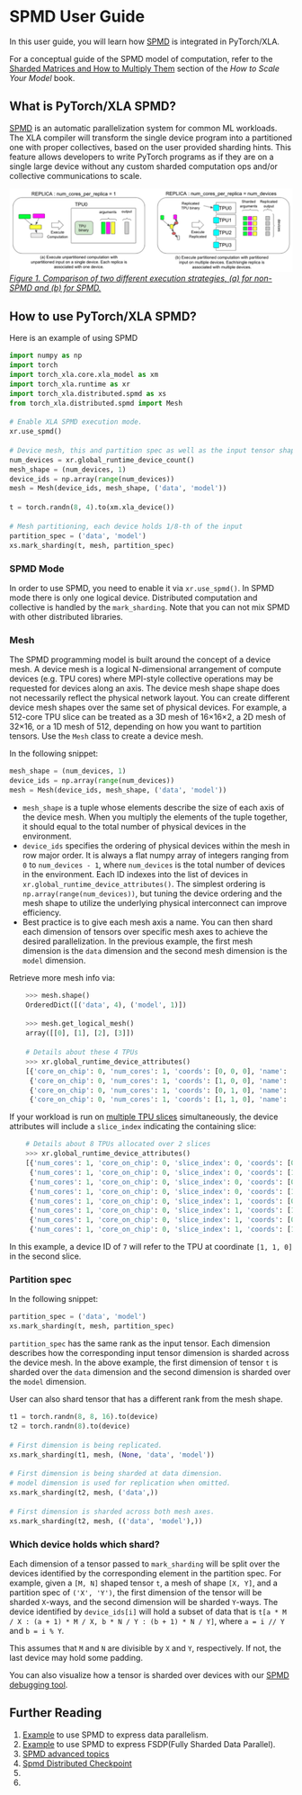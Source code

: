 # SPMD User Guide

In this user guide, you will learn how
[SPMD](https://arxiv.org/abs/2105.04663) is integrated in PyTorch/XLA.

For a conceptual guide of the SPMD model of computation, refer to the
[Sharded Matrices and How to Multiply Them](https://jax-ml.github.io/scaling-book/sharding/)
section of the _How to Scale Your Model_ book.

## What is PyTorch/XLA SPMD?

[SPMD](https://arxiv.org/abs/2105.04663) is an automatic
parallelization system for common ML workloads. The XLA compiler will
transform the single device program into a partitioned one with proper
collectives, based on the user provided sharding hints. This feature
allows developers to write PyTorch programs as if they are on a single
large device without any custom sharded computation ops and/or
collective communications to scale.

![Execution strategies](../_static/img/spmd_mode.png "image_tooltip")
_<span style="text-decoration:underline;">Figure 1. Comparison of two different execution strategies, (a) for non-SPMD and (b) for SPMD.</span>_

## How to use PyTorch/XLA SPMD?

Here is an example of using SPMD

```python
import numpy as np
import torch
import torch_xla.core.xla_model as xm
import torch_xla.runtime as xr
import torch_xla.distributed.spmd as xs
from torch_xla.distributed.spmd import Mesh

# Enable XLA SPMD execution mode.
xr.use_spmd()

# Device mesh, this and partition spec as well as the input tensor shape define the individual shard shape.
num_devices = xr.global_runtime_device_count()
mesh_shape = (num_devices, 1)
device_ids = np.array(range(num_devices))
mesh = Mesh(device_ids, mesh_shape, ('data', 'model'))

t = torch.randn(8, 4).to(xm.xla_device())

# Mesh partitioning, each device holds 1/8-th of the input
partition_spec = ('data', 'model')
xs.mark_sharding(t, mesh, partition_spec)
```

### SPMD Mode

In order to use SPMD, you need to enable it via `xr.use_spmd()`. In SPMD
mode there is only one logical device. Distributed computation and
collective is handled by the `mark_sharding`. Note that you can not mix
SPMD with other distributed libraries.

### Mesh

The SPMD programming model is built around the concept of a device mesh.
A device mesh is a logical N-dimensional
arrangement of compute devices (e.g. TPU cores) where MPI-style collective
operations may be requested for devices along an axis. The device mesh shape
shape does not necessarily reflect the physical network layout. You
can create different device mesh shapes over the same set of physical
devices. For example, a 512-core TPU slice can be treated as a 3D mesh of
16×16×2, a 2D mesh of 32×16, or a 1D mesh of 512, depending on how you want to
partition tensors. Use the `Mesh` class to create a device mesh.

In the following snippet:

```python
mesh_shape = (num_devices, 1)
device_ids = np.array(range(num_devices))
mesh = Mesh(device_ids, mesh_shape, ('data', 'model'))
```

- `mesh_shape` is a tuple whose elements describe the size of each axis of the
  device mesh. When you multiply the elements of the tuple together, it should
  equal to the total number of physical devices in the environment.
- `device_ids` specifies the ordering of physical devices within the mesh in row
  major order. It is always a flat numpy array of integers ranging from `0` to
  `num_devices - 1`, where `num_devices` is the total number of devices in the
  environment. Each ID indexes into the list of devices in
  `xr.global_runtime_device_attributes()`.
  The simplest ordering is `np.array(range(num_devices))`, but tuning the
  device ordering and the mesh shape to utilize the underlying physical
  interconnect can improve efficiency.
- Best practice is to give each mesh axis a name. You can then shard each
  dimension of tensors over specific mesh axes to achieve the desired
  parallelization. In the previous example, the first mesh dimension is the
  `data` dimension and the second mesh dimension is the `model` dimension.

Retrieve more mesh info via:

```python
    >>> mesh.shape()
    OrderedDict([('data', 4), ('model', 1)])

    >>> mesh.get_logical_mesh()
    array([[0], [1], [2], [3]])

    # Details about these 4 TPUs
    >>> xr.global_runtime_device_attributes()
    [{'core_on_chip': 0, 'num_cores': 1, 'coords': [0, 0, 0], 'name': 'TPU:0'},
     {'core_on_chip': 0, 'num_cores': 1, 'coords': [1, 0, 0], 'name': 'TPU:1'},
     {'core_on_chip': 0, 'num_cores': 1, 'coords': [0, 1, 0], 'name': 'TPU:2'},
     {'core_on_chip': 0, 'num_cores': 1, 'coords': [1, 1, 0], 'name': 'TPU:3'}]
```

If your workload is run on [multiple TPU slices][multislice] simultaneously, the
device attributes will include a `slice_index` indicating the containing slice:

``` python
    # Details about 8 TPUs allocated over 2 slices
    >>> xr.global_runtime_device_attributes()
    [{'num_cores': 1, 'core_on_chip': 0, 'slice_index': 0, 'coords': [0, 0, 0], 'name': 'TPU:0'},
     {'num_cores': 1, 'core_on_chip': 0, 'slice_index': 0, 'coords': [1, 0, 0], 'name': 'TPU:1'},
     {'num_cores': 1, 'core_on_chip': 0, 'slice_index': 0, 'coords': [0, 1, 0], 'name': 'TPU:2'},
     {'num_cores': 1, 'core_on_chip': 0, 'slice_index': 0, 'coords': [1, 1, 0], 'name': 'TPU:3'},
     {'num_cores': 1, 'core_on_chip': 0, 'slice_index': 1, 'coords': [0, 0, 0], 'name': 'TPU:4'},
     {'num_cores': 1, 'core_on_chip': 0, 'slice_index': 1, 'coords': [1, 0, 0], 'name': 'TPU:5'},
     {'num_cores': 1, 'core_on_chip': 0, 'slice_index': 1, 'coords': [0, 1, 0], 'name': 'TPU:6'},
     {'num_cores': 1, 'core_on_chip': 0, 'slice_index': 1, 'coords': [1, 1, 0], 'name': 'TPU:7'}]
```

In this example, a device ID of `7` will refer to the TPU at coordinate
`[1, 1, 0]` in the second slice.

### Partition spec

In the following snippet:

```python
partition_spec = ('data', 'model')
xs.mark_sharding(t, mesh, partition_spec)
```

`partition_spec` has the same rank as the input tensor. Each dimension
describes how the corresponding input tensor dimension is sharded across
the device mesh. In the above example, the first dimension of tensor `t` is
sharded over the `data` dimension and the second dimension is sharded over the
`model` dimension.

User can also shard tensor that has a different rank from the mesh shape.

```python
t1 = torch.randn(8, 8, 16).to(device)
t2 = torch.randn(8).to(device)

# First dimension is being replicated.
xs.mark_sharding(t1, mesh, (None, 'data', 'model'))

# First dimension is being sharded at data dimension.
# model dimension is used for replication when omitted.
xs.mark_sharding(t2, mesh, ('data',))

# First dimension is sharded across both mesh axes.
xs.mark_sharding(t2, mesh, (('data', 'model'),))
```

### Which device holds which shard?

Each dimension of a tensor passed to `mark_sharding` will be split over the
devices identified by the corresponding element in the partition spec. For
example, given a `[M, N]` shaped tensor `t`, a mesh of shape `[X, Y]`, and a
partition spec of `('X', 'Y')`, the first dimension of the tensor will be sharded
`X`-ways, and the second dimension will be sharded `Y`-ways. The device
identified by `device_ids[i]` will hold a subset of data that is
`t[a * M / X : (a + 1) * M / X, b * N / Y : (b + 1) * N / Y]`, where `a = i // Y`
and `b = i % Y`.

This assumes that `M` and `N` are divisible by `X` and `Y`, respectively. If not,
the last device may hold some padding.

You can also visualize how a tensor is sharded over devices with our
[SPMD debugging tool][debug-tool].

## Further Reading

1.  [Example](https://github.com/pytorch/xla/blob/master/examples/data_parallel/train_resnet_spmd_data_parallel.py)
    to use SPMD to express data parallelism.
1.  [Example](https://github.com/pytorch/xla/blob/master/examples/fsdp/train_decoder_only_fsdp_v2.py)
    to use SPMD to express FSDP(Fully Sharded Data Parallel).
1.  [SPMD advanced topics](./spmd_advanced.md)
1.  [Spmd Distributed Checkpoint](./spmd_distributed_checkpoint.md)
1.  [multislice]: https://cloud.google.com/tpu/docs/multislice-introduction
1.  [debug-tool]: ./spmd_advanced.md#spmd-debugging-tool
